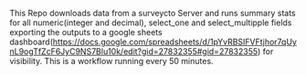 This Repo downloads data from a surveycto Server and runs summary stats for all numeric(integer and decimal), select_one and select_multipple fields exporting the outputs to a google sheets dashboard(https://docs.google.com/spreadsheets/d/1pYvRBSIFVFtjhor7qUynL9ogTfZcF6JyC9NS7Blu10k/edit?gid=27832355#gid=27832355) for visibility. This is a workflow running every 50 minutes.
